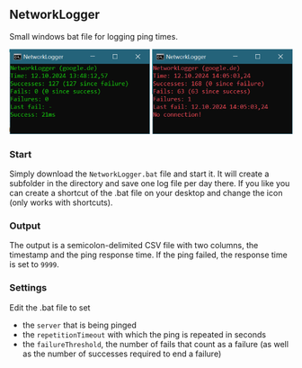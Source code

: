 ## NetworkLogger
Small windows bat file for logging ping times.

<img src="readme_images/success.png" width=250> <img src="readme_images/fail.png" width=250>

### Start
Simply download the `NetworkLogger.bat` file and start it. It will create a subfolder in the directory and save one log file per day there. If you like you can create a shortcut of the .bat file on your desktop and change the icon (only works with shortcuts).

### Output
The output is a semicolon-delimited CSV file with two columns, the timestamp and the ping response time. If the ping failed, the response time is set to `9999`.

### Settings
Edit the .bat file to set 
- the `server` that is being pinged
- the `repetitionTimeout` with which the ping is repeated in seconds 
- the `failureThreshold`, the number of fails that count as a failure (as well as the number of successes required to end a failure)
